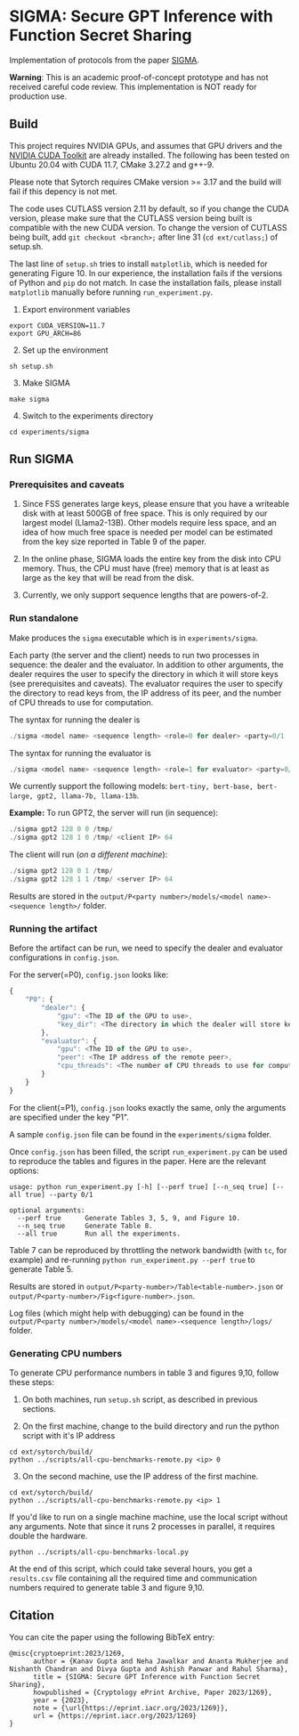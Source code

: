 
# SIGMA: Secure GPT Inference with Function Secret Sharing

Implementation of protocols from the paper [SIGMA](https://eprint.iacr.org/2023/1269).

**Warning**: This is an academic proof-of-concept prototype and has not received careful code review. This implementation is NOT ready for production use.

## Build

This project requires NVIDIA GPUs, and assumes that GPU drivers and the [NVIDIA CUDA Toolkit](https://docs.nvidia.com/cuda/) are already installed. The following has been tested on Ubuntu 20.04 with CUDA 11.7, CMake 3.27.2 and g++-9. 

Please note that Sytorch requires CMake version >= 3.17 and the build will fail if this depency is not met. 

The code uses CUTLASS version 2.11 by default, so if you change the CUDA version, please make sure that the CUTLASS version being built is compatible with the new CUDA version. To change the version of CUTLASS being built, add `git checkout <branch>;` after line 31 (`cd ext/cutlass;`) of setup.sh.

The last line of `setup.sh` tries to install `matplotlib`, which is needed for generating Figure 10. In our experience, the installation fails if the versions of Python and `pip` do not match. In case the installation fails, please install `matplotlib` manually before running `run_experiment.py`.

1. Export environment variables

```
export CUDA_VERSION=11.7
export GPU_ARCH=86
```

2. Set up the environment

```
sh setup.sh
```

3. Make SIGMA

```
make sigma
```

4. Switch to the experiments directory

```
cd experiments/sigma
```

## Run SIGMA

### Prerequisites and caveats

1. Since FSS generates large keys, please ensure that you have a writeable disk with at least 500GB of free space. This is only required by our largest model (Llama2-13B). Other models require less space, and an idea of how much free space is needed per model can be estimated from the key size reported in Table 9 of the paper.

2. In the online phase, SIGMA loads the entire key from the disk into CPU memory. Thus, the CPU must have (free) memory that is at least as large as the key that will be read from the disk.

3. Currently, we only support sequence lengths that are powers-of-2.


### Run standalone

Make produces the `sigma` executable which is in `experiments/sigma`.

Each party (the server and the client) needs to run two processes in sequence: the dealer and the evaluator. In addition to other arguments, the dealer requires the user to specify the directory in which it will store keys (see prerequisites and caveats). The evaluator requires the user to specify the directory to read keys from, the IP address of its peer, and the number of CPU threads to use for computation.

The syntax for running the dealer is 
```javascript
./sigma <model name> <sequence length> <role=0 for dealer> <party=0/1 (server/client)> <key directory>
```

The syntax for running the evaluator is 
```javascript
./sigma <model name> <sequence length> <role=1 for evaluator> <party=0/1 (server/client)> <key directory> <peer IP> <CPU threads>`
```

We currently support the following models: `bert-tiny, bert-base, bert-large, gpt2, llama-7b, llama-13b`.

**Example:** To run GPT2, the server will run (in sequence):
```javascript
./sigma gpt2 128 0 0 /tmp/
./sigma gpt2 128 1 0 /tmp/ <client IP> 64
```

The client will run (_on a different machine_):
```javascript
./sigma gpt2 128 0 1 /tmp/
./sigma gpt2 128 1 1 /tmp/ <server IP> 64
```

Results are stored in the `output/P<party number>/models/<model name>-<sequence length>/` folder.

### Running the artifact

Before the artifact can be run, we need to specify the dealer and evaluator configurations in `config.json`. 

For the server(=P0), `config.json` looks like:
```javascript
{
    "P0": {
        "dealer": {
            "gpu": <The ID of the GPU to use>,
            "key_dir": <The directory in which the dealer will store keys>
        },
        "evaluator": {
            "gpu": <The ID of the GPU to use>,
            "peer": <The IP address of the remote peer>,
            "cpu_threads": <The number of CPU threads to use for computation>
        }
    }
}
```

For the client(=P1), `config.json` looks exactly the same, only the arguments are specified under the key "P1".

A sample `config.json` file can be found in the `experiments/sigma` folder.

Once `config.json` has been filled, the script `run_experiment.py` can be used to reproduce the tables and figures in the paper. Here are the relevant options:

```
usage: python run_experiment.py [-h] [--perf true] [--n_seq true] [--all true] --party 0/1

optional arguments:
  --perf true      Generate Tables 3, 5, 9, and Figure 10.
  --n_seq true     Generate Table 8.
  --all true       Run all the experiments.
```

Table 7 can be reproduced by throttling the network bandwidth (with `tc`, for example) and re-running `python run_experiment.py --perf true` to generate Table 5. 

Results are stored in `output/P<party-number>/Table<table-number>.json` or `output/P<party-number>/Fig<figure-number>.json`. 

Log files (which might help with debugging) can be found in the `output/P<party number>/models/<model name>-<sequence length>/logs/` folder.

### Generating CPU numbers

To generate CPU performance numbers in table 3 and figures 9,10, follow these steps:

1. On both machines, run `setup.sh` script, as described in previous sections.

2. On the first machine, change to the build directory and run the python script with it's IP address

```
cd ext/sytorch/build/
python ../scripts/all-cpu-benchmarks-remote.py <ip> 0
```

3. On the second machine, use the IP address of the first machine.

```
cd ext/sytorch/build/
python ../scripts/all-cpu-benchmarks-remote.py <ip> 1
```

If you'd like to run on a single machine machine, use the local script without any arguments. Note that since it runs 2 processes in parallel, it requires double the hardware.

```
python ../scripts/all-cpu-benchmarks-local.py
```

At the end of this script, which could take several hours, you get a `results.csv` file containing all the required time and communication numbers required to generate table 3 and figure 9,10.

## Citation

You can cite the paper using the following BibTeX entry:

```
@misc{cryptoeprint:2023/1269,
      author = {Kanav Gupta and Neha Jawalkar and Ananta Mukherjee and Nishanth Chandran and Divya Gupta and Ashish Panwar and Rahul Sharma},
      title = {SIGMA: Secure GPT Inference with Function Secret Sharing},
      howpublished = {Cryptology ePrint Archive, Paper 2023/1269},
      year = {2023},
      note = {\url{https://eprint.iacr.org/2023/1269}},
      url = {https://eprint.iacr.org/2023/1269}
}
```

